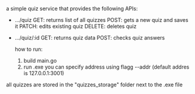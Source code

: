 a simple quiz service that provides the following APIs:
- .../quiz
  GET: returns list of all quizzes
  POST: gets a new quiz and saves it
  PATCH: edits existing quiz
  DELETE: deletes quiz
- .../quiz/:id
  GET: returns quiz data
  POST: checks quiz answers

  how to run:
  1. build main.go
  2. run .exe
  you can specify address using flagg --addr (default addres is 127.0.0.1:3001)

all quizzes are stored in the "quizzes_storage" folder next to the .exe file
